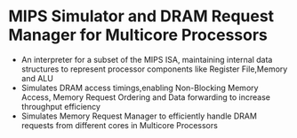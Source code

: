 # MIPS Simulator and DRAM Request Manager for Multicore Processors
- An interpreter for a subset of the MIPS ISA, maintaining internal data structures to represent processor components like Register File,Memory and ALU
- Simulates DRAM access timings,enabling Non-Blocking Memory Access, Memory Request Ordering and Data forwarding to increase throughput efficiency
- Simulates Memory Request Manager to efficiently handle DRAM requests from different cores in Multicore Processors
